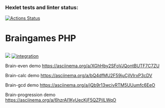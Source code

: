 ### Hexlet tests and linter status:
[![Actions Status](https://github.com/heatshepset/php-project-lvl1/workflows/hexlet-check/badge.svg)](https://github.com/heatshepset/php-project-lvl1/actions)
<h1>Braingames PHP</h1>
<h2></h2>
<p>
<a href="https://codeclimate.com/github/heatshepset/php-project-lvl1"><img src="https://api.codeclimate.com/v1/badges/a99a88d28ad37a79dbf6/maintainability" /></a>
<a href="https://github.com/heatshepset/php-project-lvl1/actions"><img src="https://github.com/heatshepset/php-project-lvl1/workflows/integration/badge.svg" alt="integration" /></a>
</p>
<p>Brain-even demo
<a href="https://asciinema.org/a/XGhHby2SFoVJQontBUTF7C7ZU">https://asciinema.org/a/XGhHby2SFoVJQontBUTF7C7ZU</a>
</p>
<p>Brain-calc demo
<a href="https://asciinema.org/a/bQ4dfMU2F59juCjlVIrxP3cDV">https://asciinema.org/a/bQ4dfMU2F59juCjlVIrxP3cDV</a>
</p>
<p>Brain-gcd demo
<a href="https://asciinema.org/a/jQb9r13wcivRTM5UUumfc6EeO">https://asciinema.org/a/jQb9r13wcivRTM5UUumfc6EeO</a></p>
<p>Brain-progression demo
<a href="https://asciinema.org/a/6hzrAI1KyUecKjF5QZPilLWqO">https://asciinema.org/a/6hzrAI1KyUecKjF5QZPilLWqO</a>
</p>